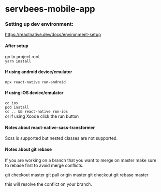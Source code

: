 # servbees-mobile-app


### Setting up dev environment:
 https://reactnative.dev/docs/environment-setup


#### After setup
go to project root\
`yarn install`

#### If using android device/emulator
`npx react-native run-android`

#### If using iOS device/emulator
`cd ios`\
`pod install`\
`cd .. && react-native run-ios`\
or if using Xcode click the run button


#### Notes about react-native-sass-transformer
Scss is supported but nested classes are not supported. 

#### Notes about git rebase
If you are working on a branch that you want to merge on master make sure to rebase first to avoid merge conflicts.

git checkout master
git pull origin master
git checkout <your-branch-name>
git rebase master

this will resolve the conflict on your branch.
